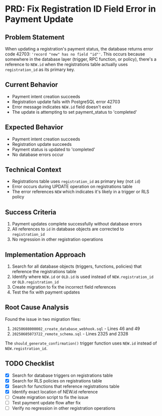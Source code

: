 # PRD: Fix Registration ID Field Error in Payment Update

## Problem Statement
When updating a registration's payment status, the database returns error code 42703: `'record "new" has no field "id"'`. This occurs because somewhere in the database layer (trigger, RPC function, or policy), there's a reference to `NEW.id` when the registrations table actually uses `registration_id` as its primary key.

## Current Behavior
- Payment intent creation succeeds
- Registration update fails with PostgreSQL error 42703
- Error message indicates `NEW.id` field doesn't exist
- The update is attempting to set payment_status to 'completed'

## Expected Behavior
- Payment intent creation succeeds
- Registration update succeeds
- Payment status is updated to 'completed'
- No database errors occur

## Technical Context
- Registrations table uses `registration_id` as primary key (not `id`)
- Error occurs during UPDATE operation on registrations table
- The error references `NEW` which indicates it's likely in a trigger or RLS policy

## Success Criteria
1. Payment updates complete successfully without database errors
2. All references to `id` in database objects are corrected to `registration_id`
3. No regression in other registration operations

## Implementation Approach
1. Search for all database objects (triggers, functions, policies) that reference the registrations table
2. Identify where `NEW.id` or `OLD.id` is used instead of `NEW.registration_id` or `OLD.registration_id`
3. Create migration to fix the incorrect field references
4. Test the fix with payment updates

## Root Cause Analysis
Found the issue in two migration files:
1. `20250608000002_create_database_webhook.sql` - Lines 46 and 49
2. `20250605073722_remote_schema.sql` - Lines 2325 and 2328

The `should_generate_confirmation()` trigger function uses `NEW.id` instead of `NEW.registration_id`.

## TODO Checklist
- [x] Search for database triggers on registrations table
- [x] Search for RLS policies on registrations table  
- [x] Search for functions that reference registrations table
- [x] Identify exact location of NEW.id reference
- [ ] Create migration script to fix the issue
- [ ] Test payment update flow after fix
- [ ] Verify no regression in other registration operations